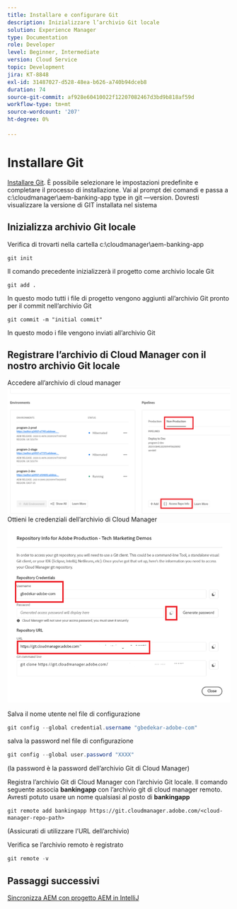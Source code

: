 ```yaml
---
title: Installare e configurare Git
description: Inizializzare l’archivio Git locale
solution: Experience Manager
type: Documentation
role: Developer
level: Beginner, Intermediate
version: Cloud Service
topic: Development
jira: KT-8848
exl-id: 31487027-d528-48ea-b626-a740b94dceb8
duration: 74
source-git-commit: af928e60410022f12207082467d3bd9b818af59d
workflow-type: tm+mt
source-wordcount: '207'
ht-degree: 0%

---
```


# Installare Git


[Installare Git](https://git-scm.com/downloads). È possibile selezionare le impostazioni predefinite e completare il processo di installazione.
Vai al prompt dei comandi e passa a c:\cloudmanager\aem-banking-app type in git —version. Dovresti visualizzare la versione di GIT installata nel sistema

## Inizializza archivio Git locale

Verifica di trovarti nella cartella c:\cloudmanager\aem-banking-app

```
git init
```

Il comando precedente inizializzerà il progetto come archivio locale Git

```
git add .
```

In questo modo tutti i file di progetto vengono aggiunti all’archivio Git pronto per il commit nell’archivio Git

```
git commit -m "initial commit"
```

In questo modo i file vengono inviati all’archivio Git



## Registrare l’archivio di Cloud Manager con il nostro archivio Git locale

Accedere all’archivio di cloud manager
![accedere alle informazioni sulla rappresentazione](assets/cloud-manager-repo.png)
Ottieni le credenziali dell’archivio di Cloud Manager
![get-credentials](assets/cloud-manager-repo1.png)

Salva il nome utente nel file di configurazione

```java
git config --global credential.username "gbedekar-adobe-com"
```

salva la password nel file di configurazione

```java
git config --global user.password "XXXX"
```

(la password è la password dell’archivio Git di Cloud Manager)

Registra l’archivio Git di Cloud Manager con l’archivio Git locale. Il comando seguente associa **bankingapp** con l’archivio git di cloud manager remoto. Avresti potuto usare un nome qualsiasi al posto di **bankingapp**


```shell
git remote add bankingapp https://git.cloudmanager.adobe.com/<cloud-manager-repo-path>
```

(Assicurati di utilizzare l’URL dell’archivio)

Verifica se l’archivio remoto è registrato

```java
git remote -v
```

## Passaggi successivi

[Sincronizza AEM con progetto AEM in IntelliJ](./intellij-and-aem-sync.md)
